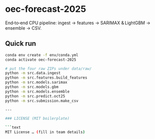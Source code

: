 # oec-forecast-2025
End‑to‑end CPU pipeline: ingest → features → SARIMAX & LightGBM → ensemble → CSV.

## Quick run

```bash
conda env create -f env/conda.yml
conda activate oec-forecast-2025

# put the four raw ZIPs under data/raw/
python -m src.data.ingest
python -m src.features.build_features
python -m src.models.sarimax
python -m src.models.gbm
python -m src.models.ensemble
python -m src.predict.oct25
python -m src.submission.make_csv

---

### LICENSE (MIT boilerplate)

```text
MIT License … (fill in team details)

